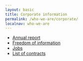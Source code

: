 ```yaml
---
layout: basic
title: Corporate information
permalink: /who-we-are/corporate/
localnav: who-we-are
---
```


<ul class="list-small">
  <li>
      <a href="{{site.baseurl}}/who-we-are/corporate/annual-report/">Annual report</a>
    </li>
  <li>
    <a href="{{site.baseurl}}/who-we-are/corporate/freedom-of-information/">Freedom of information</a>
  </li>
  <li>
    <a href="{{site.baseurl}}/who-we-are/corporate/jobs/">Jobs</a>
  </li>
  <li>
    <a href="{{site.baseurl}}/who-we-are/corporate/contracts/">List of contracts</a>
  </li>
</ul>


